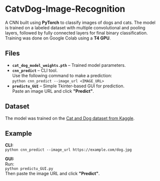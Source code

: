 # CatvDog-Image-Recognition

A CNN built using **PyTorch** to classify images of dogs and cats. The model is trained on a labeled dataset with multiple convolutional and pooling layers, followed by fully connected layers for final binary classification. Training was done on Google Colab using a **T4 GPU**.

## Files

- **`cat_dog_model_weights.pth`** – Trained model parameters.  
- **`cnn_predict`** – CLI tool.  
  Use the following command to make a prediction:  
  `python cnn_predict --image_url <IMAGE_URL>`
- **`predictu_GUI`** – Simple Tkinter-based GUI for prediction.  
  Paste an image URL and click **"Predict"**.

## Dataset

The model was trained on the [Cat and Dog dataset from Kaggle](https://www.kaggle.com/datasets/tongpython/cat-and-dog).  

## Example

**CLI:**  
`python cnn_predict --image_url https://example.com/dog.jpg`

**GUI:**  
Run:  
`python predictu_GUI.py`  
Then paste the image URL and click **"Predict"**.

